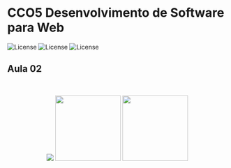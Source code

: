# CCO5  Desenvolvimento de Software para Web
![License](https://img.shields.io/badge/Code%20License-MIT-green.svg)
![License](https://img.shields.io/badge/-learning-red.svg)
![License](https://img.shields.io/badge/UNIFG-blue.svg)

## Aula 02

<br>
<p align="center">
<img src="https://www.notion.so/image/https%3A%2F%2Fs3-us-west-2.amazonaws.com%2Fsecure.notion-static.com%2F33baa361-8dcf-47a6-8e7b-2525fea1cd8c%2FAula-FG-Seg-03_page-0025.jpg?table=block&id=c0b7524d-9d73-438f-a2df-39403b99c70d&spaceId=0160e3d7-f64c-4703-9546-c82f4c335a71&width=2000&userId=f502dd5d-b5d2-4453-bf51-6ebe19e7ad0f&cache=v2"/>
<img src="https://www.notion.so/image/https%3A%2F%2Fs3-us-west-2.amazonaws.com%2Fsecure.notion-static.com%2Fb706c4bb-1baa-49ed-b3aa-7fea91d0da8c%2FAula-FG-Seg-03_page-0026.jpg?table=block&id=3c304ed4-4edb-4eef-851d-98d2daf3e21f&spaceId=0160e3d7-f64c-4703-9546-c82f4c335a71&width=2000&userId=f502dd5d-b5d2-4453-bf51-6ebe19e7ad0f&cache=v2"  width="150"/>
<img src="" width="150"/>
